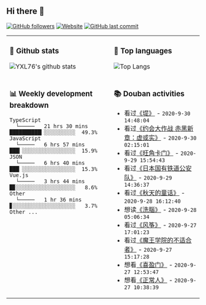 ## Hi there 👋

[![GitHub followers](https://img.shields.io/github/followers/YXL76?style=for-the-badge&color=blue)](https://github.com/YXL76?tab=followers)
[![Website](https://img.shields.io/website?style=for-the-badge&up_message=Blog&url=https%3A%2F%2Fyxl76.net%2F&color=brightgreen)](https://yxl76.net)
[![GitHub last commit](https://img.shields.io/github/last-commit/YXL76/YXL76?label=update&style=for-the-badge&color=orange)](https://github.com/YXL76/YXL76)

<table>
<tr>
<td valign="top" width="54%">

### 🔭 Github stats

![YXL76's github stats](https://github-readme-stats.yxl76.vercel.app/api?username=YXL76&count_private=true&show_icons=true&theme=tokyonight)

</td>

<td valign="top" width="46%">

### 🌱 Top languages

![Top Langs](https://github-readme-stats.yxl76.vercel.app/api/top-langs/?username=YXL76&layout=compact&theme=tokyonight)

</td>
</tr>
<tr>
<td valign="top" width="54%">

### 📊 Weekly development breakdown

```text
TypeScript
  └─────   21 hrs 30 mins ██████████▎░░░░░░░░░░  49.3%
JavaScript
  └─────   6 hrs 57 mins  ███▎░░░░░░░░░░░░░░░░░  15.9%
JSON
  └─────   6 hrs 40 mins  ███▏░░░░░░░░░░░░░░░░░  15.3%
Vue.js
  └─────   3 hrs 44 mins  █▊░░░░░░░░░░░░░░░░░░░   8.6%
Other
  └─────   1 hr 36 mins   ▊░░░░░░░░░░░░░░░░░░░░   3.7%
Other ...
```

</td>
<td valign="top" width="46%">

### 📚 Douban activities

- 看过[《堤》](http://movie.douban.com/subject/1306626/) - `2020-9-30 14:48:04`
- 看过[《约会大作战 赤黑新章：虚或实》](http://movie.douban.com/subject/34841492/) - `2020-9-30 02:15:01`
- 看过[《旺角卡门》](http://movie.douban.com/subject/1304624/) - `2020-9-29 15:54:43`
- 看过[《日本国有铁道公安队》](http://movie.douban.com/subject/25799444/) - `2020-9-29 14:36:37`
- 看过[《秋天的童话》](http://movie.douban.com/subject/1301912/) - `2020-9-28 16:12:40`
- 想读[《洗腦》](https://book.douban.com/subject/26629022/) - `2020-9-28 05:06:34`
- 看过[《风筝》](http://movie.douban.com/subject/4749446/) - `2020-9-27 17:01:23`
- 看过[《魔王学院的不适合者》](http://movie.douban.com/subject/34852268/) - `2020-9-27 15:17:28`
- 想看[《喜盈门》](http://movie.douban.com/subject/3080192/) - `2020-9-27 12:53:47`
- 想看[《正常人》](http://movie.douban.com/subject/33477335/) - `2020-9-27 10:38:39`

</td>
</tr>
</table>

<!--
**YXL76/YXL76** is a ✨ _special_ ✨ repository because its `README.md` (this file) appears on your GitHub profile.

Here are some ideas to get you started:

- 🔭 I’m currently working on ...
- 🌱 I’m currently learning ...
- 👯 I’m looking to collaborate on ...
- 🤔 I’m looking for help with ...
- 💬 Ask me about ...
- 📫 How to reach me: ...
- 😄 Pronouns: ...
- ⚡ Fun fact: ...
-->
